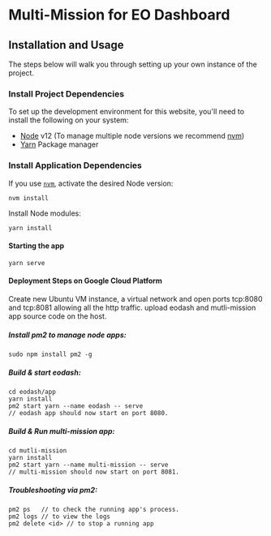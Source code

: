 # Multi-Mission for EO Dashboard

## Installation and Usage
The steps below will walk you through setting up your own instance of the project.

### Install Project Dependencies
To set up the development environment for this website, you'll need to install the following on your system:

- [Node](http://nodejs.org/) v12 (To manage multiple node versions we recommend [nvm](https://github.com/creationix/nvm))
- [Yarn](https://yarnpkg.com/) Package manager

### Install Application Dependencies

If you use [`nvm`](https://github.com/creationix/nvm), activate the desired Node version:

```
nvm install
```

Install Node modules:

```
yarn install
```

#### Starting the app

```
yarn serve
```

#### Deployment Steps on Google Cloud Platform

Create new Ubuntu VM instance, a virtual network and open ports tcp:8080 and tcp:8081 allowing all the http traffic.
upload eodash and mutli-mission app source code on the host.

##### Install pm2 to manage node apps:
```
sudo npm install pm2 -g
```

##### Build & start eodash:
```
cd eodash/app
yarn install
pm2 start yarn --name eodash -- serve
// eodash app should now start on port 8080.
```

##### Build & Run multi-mission app:
```
cd mutli-mission
yarn install
pm2 start yarn --name multi-mission -- serve
// multi-mission should now start on port 8081.
```

##### Troubleshooting via pm2:
```
pm2 ps   // to check the running app's process.
pm2 logs // to view the logs
pm2 delete <id> // to stop a running app
```
